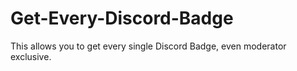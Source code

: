 # Get-Every-Discord-Badge
This allows you to get every single Discord Badge, even moderator exclusive.
